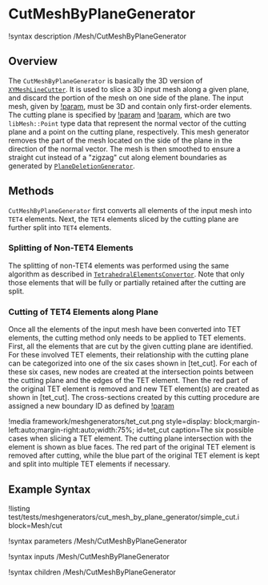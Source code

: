 # CutMeshByPlaneGenerator

!syntax description /Mesh/CutMeshByPlaneGenerator

## Overview

The `CutMeshByPlaneGenerator` is basically the 3D version of [`XYMeshLineCutter`](/XYMeshLineCutter.md). It is used to slice a 3D input mesh along a given plane, and discard the portion of the mesh on one side of the plane. The input mesh, given by [!param](/Mesh/CutMeshByPlaneGenerator/input), must be 3D and contain only first-order elements. The cutting plane is specified by [!param](/Mesh/CutMeshByPlaneGenerator/plane_normal) and [!param](/Mesh/CutMeshByPlaneGenerator/plane_point), which are two `libMesh::Point` type data that represent the normal vector of the cutting plane and a point on the cutting plane, respectively. This mesh generator removes the part of the mesh located on the side of the plane in the direction of the normal vector. The mesh is then smoothed to ensure a straight cut instead of a "zigzag" cut along element boundaries as generated by [`PlaneDeletionGenerator`](/PlaneDeletionGenerator.md).

## Methods

`CutMeshByPlaneGenerator` first converts all elements of the input mesh into `TET4` elements. Next, the `TET4` elements sliced by the cutting plane are further split into `TET4` elements. 

### Splitting of Non-TET4 Elements

The splitting of non-TET4 elements was performed using the same algorithm as described in [`TetrahedralElementsConvertor`](/TetrahedralElementsConvertor.md). Note that only those elements that will be fully or partially retained after the cutting are split.

### Cutting of TET4 Elements along Plane

Once all the elements of the input mesh have been converted into TET elements, the cutting method only needs to be applied to TET elements. First, all the elements that are cut by the given cutting plane are identified. For these involved TET elements, their relationship with the cutting plane can be categorized into one of the six cases shown in [tet_cut]. For each of these six cases, new nodes are created at the intersection points between the cutting plane and the edges of the TET element. Then the red part of the original TET element is removed and new TET element(s) are created as shown in [tet_cut]. The cross-sections created by this cutting procedure are assigned a new boundary ID as defined by [!param](/Mesh/CutMeshByPlaneGenerator/cut_face_id)

!media framework/meshgenerators/tet_cut.png
      style=display: block;margin-left:auto;margin-right:auto;width:75%;
      id=tet_cut
      caption=The six possible cases when slicing a TET element. The cutting plane intersection with the element is shown as blue faces. The red part of the original TET element is removed after cutting, while the blue part of the original TET element is kept and split into multiple TET elements if necessary.

## Example Syntax

!listing test/tests/meshgenerators/cut_mesh_by_plane_generator/simple_cut.i block=Mesh/cut

!syntax parameters /Mesh/CutMeshByPlaneGenerator

!syntax inputs /Mesh/CutMeshByPlaneGenerator

!syntax children /Mesh/CutMeshByPlaneGenerator

